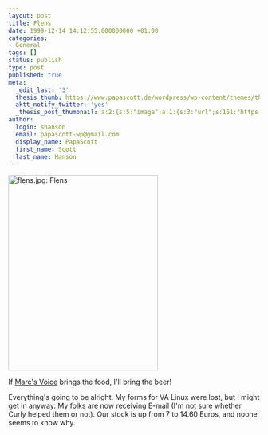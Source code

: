 ```yaml
---
layout: post
title: Flens
date: 1999-12-14 14:12:55.000000000 +01:00
categories:
- General
tags: []
status: publish
type: post
published: true
meta:
  _edit_last: '3'
  thesis_thumb: https://www.papascott.de/wordpress/wp-content/themes/thesis_151/lib/scripts/thumb.php?w=100&h=100&zc=1&q=100&src=https://www.papascott.de/images/mausnews/flens.jpg
  aktt_notify_twitter: 'yes'
  _thesis_post_thumbnail: a:2:{s:5:"image";a:1:{s:3:"url";s:161:"https://www.papascott.de/wordpress/wp-content/themes/thesis_151/lib/scripts/thumb.php?w=100&h=100&zc=1&q=100&src=https://www.papascott.de/images/mausnews/flens.jpg";}s:5:"frame";a:1:{s:2:"on";s:1:"1";}}
author:
  login: shanson
  email: papascott-wp@gmail.com
  display_name: PapaScott
  first_name: Scott
  last_name: Hanson
---
```

<p><img src="https://res.cloudinary.com/papascott/image/upload/wordpress/wp-content/uploads/1999/12/flens.jpg" height="392" width="300" border="0" alt="flens.jpg: Flens" /></p>
<p>If <a href="http://marcsvoice.editthispage.com/1999/12/12">Marc's Voice</a> brings the food, I'll bring the beer!</p>
<p>Everything's going to be alright. My forms for VA Linux were lost, but I might get in anyway. My folks are now receiving E-mail (I'm not sure whether Curly helped them or not). Our stock is up from 7 to 14.60 Euros, and noone seems to know why.</p>
